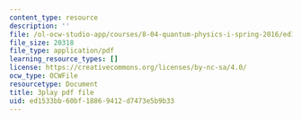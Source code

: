 ```yaml
---
content_type: resource
description: ''
file: /ol-ocw-studio-app/courses/8-04-quantum-physics-i-spring-2016/ed1533bb60bf18869412d7473e5b9b33_dnuZx9fZHsU.pdf
file_size: 20318
file_type: application/pdf
learning_resource_types: []
license: https://creativecommons.org/licenses/by-nc-sa/4.0/
ocw_type: OCWFile
resourcetype: Document
title: 3play pdf file
uid: ed1533bb-60bf-1886-9412-d7473e5b9b33
---
```

